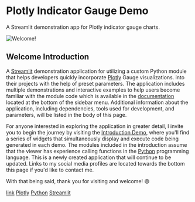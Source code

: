 # Plotly Indicator Gauge Demo

A Streamlit demonstration app for Plotly indicator gauge charts.

![Welcome!](https://media.giphy.com/media/v1.Y2lkPTc5MGI3NjExdGNuamZlbGg2ZHVqdnMweGl0cHdmOWU1Y3Y1cXIwdnF0anptdTh6NyZlcD12MV9pbnRlcm5hbF9naWZfYnlfaWQmY3Q9Zw/aWYNvKMvwPVADwIM4i/giphy.gif "Introduction animation for plotly gauge indicator demo app on Streamlit")


## Welcome Introduction

A [Streamlit](https://streamlit.io/) demonstration application for utilizing a custom Python module
that helps developers quickly incorporate [Plotly](https://plotly.com/python/) Gauge visualizations.
into their projects with the help of preset parameters. The application includes multiple
demonstrations and interactive examples to help users become familiar with the module code
which is available in the [documentation](https://plotly-stream-gauge.streamlit.app/Documentation) 
located at the bottom of the sidebar menu.  Additional information about the application, including
dependencies, tools used for development, and parameters, will be listed in the body of this page.

For anyone interested in exploring the application in greater detail, I invite you to begin the journey
by visiting the [Introduction Demo](https://plotly-stream-gauge.streamlit.app/Introduction_Demo),
where you'll find a series of widgets that simultaneously display and execute code being generated in each demo.  The modules included in the introduction assume that the viewer has experience calling functions in the [Python](https://www.python.org/) 
programming language. This is a newly created application that will continue to be updated. Links to my social
media profiles are located towards the bottom this page if you'd like to contact me.

With that being said, thank you for visiting and welcome! :smile:


[link]()
[Plotly](https://plotly.com/python/)
[Python](https://www.python.org/)
[Streamlit](https://streamlit.io/)



